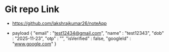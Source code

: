 # Git repo Link

- https://github.com/lakshrajkumar26/noteApp

- payload
{
    "email" : "test12434@gmail.com",
    "name" : "test12343",
    "dob" : "2025-11-23",
    "otp" :  "",
    "isVerified" : false,
    "googleId" : "www.google.com"
}